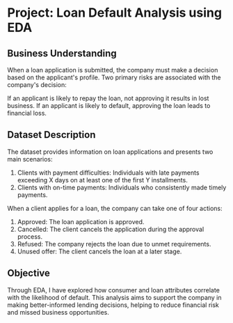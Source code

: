 # Project: Loan Default Analysis using EDA
## Business Understanding
When a loan application is submitted, the company must make a decision based on the applicant's profile. Two primary risks are associated with the company's decision:

If an applicant is likely to repay the loan, not approving it results in lost business.
If an applicant is likely to default, approving the loan leads to financial loss.


## Dataset Description
The dataset provides information on loan applications and presents two main scenarios:

1. Clients with payment difficulties: Individuals with late payments exceeding X days on at least one of the first Y installments.
2. Clients with on-time payments: Individuals who consistently made timely payments.


When a client applies for a loan, the company can take one of four actions:

1. Approved: The loan application is approved.
2. Cancelled: The client cancels the application during the approval process.
3. Refused: The company rejects the loan due to unmet requirements.
4. Unused offer: The client cancels the loan at a later stage.
## Objective
Through EDA, I have explored how consumer and loan attributes correlate with the likelihood of default. This analysis aims to support the company in making better-informed lending decisions, helping to reduce financial risk and missed business opportunities.

